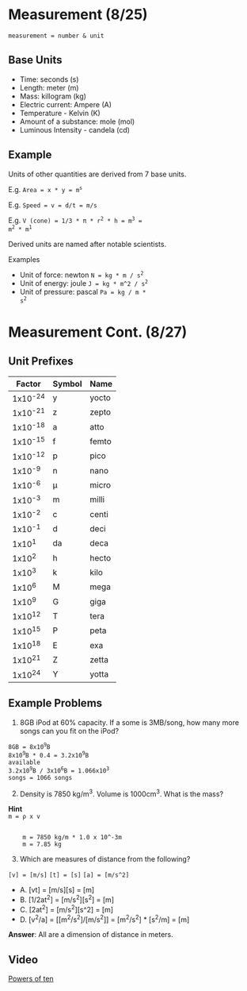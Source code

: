 # Measurement (8/25)

`measurement = number & unit`

## Base Units
- Time: seconds (s)
- Length: meter (m)
- Mass: killogram (kg)
- Electric current: Ampere (A)
- Temperature - Kelvin (K)
- Amount of a substance: mole (mol)
- Luminous Intensity - candela (cd)

## Example

Units of other quantities are derived from 7 base units.

E.g. <code>Area = x * y = m<sup>s</sup></code>

E.g. <code>Speed = v = d/t = m/s</code>

E.g. <code>V (cone) = 1/3 * π * r<sup>2</sup> * h = m<sup>3</sup> = m<sup>2</sup> * m<sup>1</sup></code>

Derived units are named after notable scientists.

Examples

- Unit of force: newton <code>N = kg * m / s<sup>2</sup></code>
- Unit of energy: joule <code>J = kg * m^2 / s<sup>2</sup></code>
- Unit of pressure: pascal <code>Pa = kg / m * s<sup>2</sup></code>

# Measurement Cont. (8/27)

## Unit Prefixes

|Factor		     |Symbol |Name   |
|--------------------|-------|-------|
| 1x10<sup>-24</sup> |   y   | yocto |
| 1x10<sup>-21</sup> |   z   | zepto |
| 1x10<sup>-18</sup> |   a   | atto  |
| 1x10<sup>-15</sup> |   f   | femto |
| 1x10<sup>-12</sup> |   p   | pico  |
| 1x10<sup>-9</sup>  |   n   | nano  |
| 1x10<sup>-6</sup>  |   µ   | micro |
| 1x10<sup>-3</sup>  |   m   | milli |
| 1x10<sup>-2</sup>  |   c   | centi | 
| 1x10<sup>-1</sup>  |   d   | deci  |
| 1x10<sup>1</sup>   |   da  | deca  |
| 1x10<sup>2</sup>   |   h   | hecto |
| 1x10<sup>3</sup>   |   k   | kilo  |
| 1x10<sup>6</sup>   |   M   | mega  |
| 1x10<sup>9</sup>   |   G   | giga  |
| 1x10<sup>12</sup>  |   T   | tera  |
| 1x10<sup>15</sup>  |   P   | peta  |
| 1x10<sup>18</sup>  |   E   | exa   |
| 1x10<sup>21</sup>  |   Z   | zetta |
| 1x10<sup>24</sup>  |   Y   | yotta |

## Example Problems

1. 8GB iPod at 60% capacity. If a some is 3MB/song, how many more songs can you fit on the iPod?

<code>8GB = 8x10<sup>9</sup>B</code>     
<code>8x10<sup>9</sup>B * 0.4 = 3.2x10<sup>9</sup>B available</code>  
<code>3.2x10<sup>9</sup>B / 3x10<sup>6</sup>B = 1.066x10<sup>3</sup> songs = 1066 songs</code>  

2. Density is 7850 kg/m<sup>3</sup>. Volume is 1000cm<sup>3</sup>. What is the mass?

**Hint**  
`m = ρ x v`

<code>
	m = 7850 kg/m * 1.0 x 10^-3m
	m = 7.85 kg
</code>


3. Which are measures of distance from the following?

`[v] = [m/s]`
`[t] = [s]`
`[a] = [m/s^2]`

- A. [vt] = [m/s][s] = [m]
- B. [1/2at<sup>2</sup>] = [m/s<sup>2</sup>][s<sup>2</sup>] = [m]
- C. [2at<sup>2</sup>] = [m/s<sup>2</sup>][s^2] = [m]
- D. [v<sup>2</sup>/a] = [[m<sup>2</sup>/s<sup>2</sup>]/[m/s<sup>2</sup>]] = [m<sup>2</sup>/s<sup>2</sup>] * [s<sup>2</sup>/m] = [m]

**Answer**: All are a dimension of distance in meters.

## Video

[Powers of ten](https://www.youtube.com/watch?v=0fKBhvDjuy0)  
